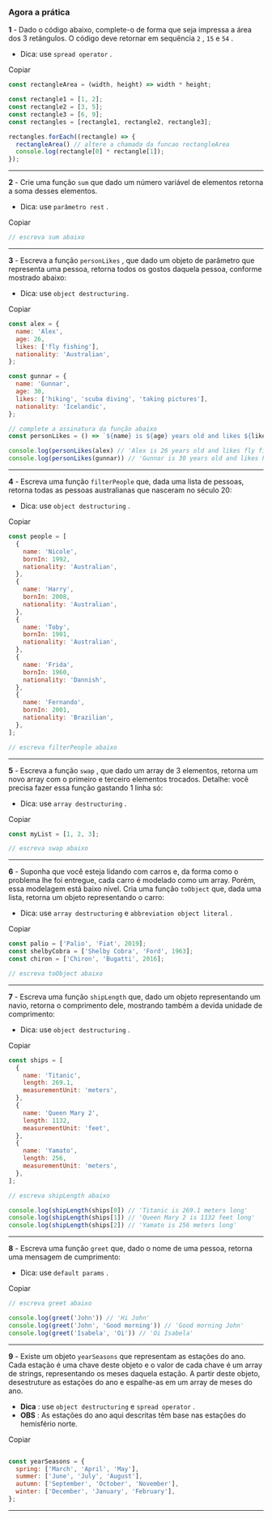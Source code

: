 ### Agora a prática

**1** - Dado o código abaixo, complete-o de forma que seja impressa a área dos 3 retângulos. O código deve retornar em sequência  `2`  ,  `15`  e  `54`  .

-   Dica: use  `spread operator`  .

Copiar

```javascript
const rectangleArea = (width, height) => width * height;

const rectangle1 = [1, 2];
const rectangle2 = [3, 5];
const rectangle3 = [6, 9];
const rectangles = [rectangle1, rectangle2, rectangle3];

rectangles.forEach((rectangle) => {
  rectangleArea() // altere a chamada da funcao rectangleArea
  console.log(rectangle[0] * rectangle[1]);
});
```

----------

**2** - Crie uma função  `sum`  que dado um número variável de elementos retorna a soma desses elementos.

-   Dica: use  `parâmetro rest`  .

Copiar

```javascript
// escreva sum abaixo
```

----------

**3** - Escreva a função  `personLikes`  , que dado um objeto de parâmetro que representa uma pessoa, retorna todos os gostos daquela pessoa, conforme mostrado abaixo:

-   Dica: use  `object destructuring.`

Copiar

```javascript
const alex = {
  name: 'Alex',
  age: 26,
  likes: ['fly fishing'],
  nationality: 'Australian',
};

const gunnar = {
  name: 'Gunnar',
  age: 30,
  likes: ['hiking', 'scuba diving', 'taking pictures'],
  nationality: 'Icelandic',
};

// complete a assinatura da função abaixo
const personLikes = () => `${name} is ${age} years old and likes ${likes.join(', ')}.`;

console.log(personLikes(alex) // 'Alex is 26 years old and likes fly fishing.'
console.log(personLikes(gunnar)) // 'Gunnar is 30 years old and likes hiking, scuba diving, taking pictures.'
```

----------

**4** - Escreva uma função  `filterPeople`  que, dada uma lista de pessoas, retorna todas as pessoas australianas que nasceram no século 20:

-   Dica: use  `object destructuring`  .

Copiar

```javascript
const people = [
  {
    name: 'Nicole',
    bornIn: 1992,
    nationality: 'Australian',
  },
  {
    name: 'Harry',
    bornIn: 2008,
    nationality: 'Australian',
  },
  {
    name: 'Toby',
    bornIn: 1901,
    nationality: 'Australian',
  },
  {
    name: 'Frida',
    bornIn: 1960,
    nationality: 'Dannish',
  },
  {
    name: 'Fernando',
    bornIn: 2001,
    nationality: 'Brazilian',
  },
];

// escreva filterPeople abaixo
```

----------

**5** - Escreva a função  `swap`  , que dado um array de 3 elementos, retorna um novo array com o primeiro e terceiro elementos trocados. Detalhe: você precisa fazer essa função gastando 1 linha só:

-   Dica: use  `array destructuring`  .

Copiar

```javascript
const myList = [1, 2, 3];

// escreva swap abaixo
```

----------

**6** - Suponha que você esteja lidando com carros e, da forma como o problema lhe foi entregue, cada carro é modelado como um array. Porém, essa modelagem está baixo nível. Cria uma função  `toObject`  que, dada uma lista, retorna um objeto representando o carro:

-   Dica: use  `array destructuring`  e  `abbreviation object literal`  .

Copiar

```javascript
const palio = ['Palio', 'Fiat', 2019];
const shelbyCobra = ['Shelby Cobra', 'Ford', 1963];
const chiron = ['Chiron', 'Bugatti', 2016];

// escreva toObject abaixo
```

----------

**7** - Escreva uma função  `shipLength`  que, dado um objeto representando um navio, retorna o comprimento dele, mostrando também a devida unidade de comprimento:

-   Dica: use  `object destructuring`  .

Copiar

```javascript
const ships = [
  {
    name: 'Titanic',
    length: 269.1,
    measurementUnit: 'meters',
  },
  {
    name: 'Queen Mary 2',
    length: 1132,
    measurementUnit: 'feet',
  },
  {
    name: 'Yamato',
    length: 256,
    measurementUnit: 'meters',
  },
];

// escreva shipLength abaixo

console.log(shipLength(ships[0]) // 'Titanic is 269.1 meters long'
console.log(shipLength(ships[1]) // 'Queen Mary 2 is 1132 feet long'
console.log(shipLength(ships[2]) // 'Yamato is 256 meters long'
```

----------

**8** - Escreva uma função  `greet`  que, dado o nome de uma pessoa, retorna uma mensagem de cumprimento:

-   Dica: use  `default params`  .

Copiar

```javascript
// escreva greet abaixo

console.log(greet('John')) // 'Hi John'
console.log(greet('John', 'Good morning')) // 'Good morning John'
console.log(greet('Isabela', 'Oi')) // 'Oi Isabela'
```

----------

**9** - Existe um objeto  `yearSeasons`  que representam as estações do ano. Cada estação é uma chave deste objeto e o valor de cada chave é um array de strings, representando os meses daquela estação. A partir deste objeto, desestruture as estações do ano e espalhe-as em um array de meses do ano.

-   **Dica** : use  `object destructuring`  e  `spread operator`  .
-   **OBS** : As estações do ano aqui descritas têm base nas estações do hemisfério norte.

Copiar

```javascript

const yearSeasons = {
  spring: ['March', 'April', 'May'],
  summer: ['June', 'July', 'August'],
  autumn: ['September', 'October', 'November'],
  winter: ['December', 'January', 'February'],
};
```

----------
